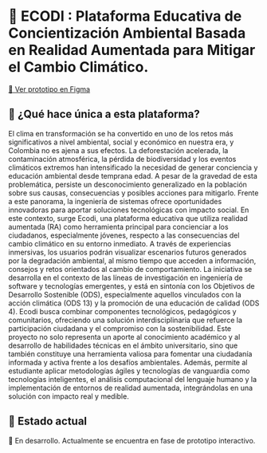 # 🌱 ECODI : Plataforma Educativa de Concientización Ambiental Basada en Realidad Aumentada para Mitigar el Cambio Climático.

[📱 Ver prototipo en Figma](https://www.figma.com/design/3BpU3zf5xW8J6cdgEDPHFo/PROTOTIPO-%7C-Proyecto-de-grado?m=auto&t=tPWWbsGeNGjUhqce-6)

## 🧠 ¿Qué hace única a esta plataforma?

El clima en transformación se ha convertido en uno de los retos más significativos a nivel ambiental, social y económico en nuestra era, y Colombia no es ajena a sus efectos. La deforestación acelerada, la contaminación atmosférica, la pérdida de biodiversidad y los eventos climáticos extremos han intensificado la necesidad de generar conciencia y educación ambiental desde temprana edad. A pesar de la gravedad de esta problemática, persiste un desconocimiento generalizado en la población sobre sus causas, consecuencias y posibles acciones para mitigarlo.
Frente a este panorama, la ingeniería de sistemas ofrece oportunidades innovadoras para aportar soluciones tecnológicas con impacto social. En este contexto, surge Ecodi, una plataforma educativa que utiliza realidad aumentada (RA) como herramienta principal para concienciar a los ciudadanos, especialmente jóvenes, respecto a las consecuencias del cambio climático en su entorno inmediato. A través de experiencias inmersivas, los usuarios podrán visualizar escenarios futuros generados por la degradación ambiental, al mismo tiempo que acceden a información, consejos y retos orientados al cambio de comportamiento.
La iniciativa se desarrolla en el contexto de las líneas de investigación en ingeniería de software y tecnologías emergentes, y está en sintonía con los Objetivos de Desarrollo Sostenible (ODS), especialmente aquellos vinculados con la acción climática (ODS 13) y la promoción de una educación de calidad (ODS 4). Ecodi busca combinar componentes tecnológicos, pedagógicos y comunitarios, ofreciendo una solución interdisciplinaria que refuerce la participación ciudadana y el compromiso con la sostenibilidad.
Este proyecto no solo representa un aporte al conocimiento académico y al desarrollo de habilidades técnicas en el ámbito universitario, sino que también constituye una herramienta valiosa para fomentar una ciudadanía informada y activa frente a los desafíos ambientales. Además, permite al estudiante aplicar metodologías ágiles y tecnologías de vanguardia como tecnologías inteligentes, el análisis computacional del lenguaje humano y la implementación de entornos de realidad aumentada, integrándolas en una solución con impacto real y medible.

## 🏁 Estado actual

🚧 En desarrollo. Actualmente se encuentra en fase de prototipo interactivo.  

